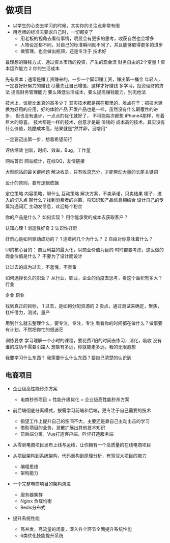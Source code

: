 # 做项目
* 以学生的心态去学习的时候，其实你的关注点非常有限
* 用老师的标准去要求自己时，一切都变了
  * 用老板的视角去看待事情，明显会有更多的思考，收获自然也会增多
  * 人物设定都不同，对自己的标准瞬间就不同了，并且能够取得更多的进步
  * 做管理，也会做出瓶颈，还是专注于 技术好

最理想的赚钱方式，通过资本市场的投资，产生的现金流
财务自由的2个变量
  1 资本运作能力
  2 你的生活成本

先有资本；通常是赚工资赚来的，一步一个脚印赚工资，赚出第一桶金
  年轻人，一定要好好努力的赚钱
  尽量先让自己增值，这样才好赚钱
  多学习，投资理财的方法
  提高财务管理能力
  要么降低生活成本，要么提高赚钱能力，别无他法


技术上，谁能比谁真的高多少？
其实技术都是摆在那里的，难点在于：把技术转换为好用的应用，好的体验产品
  开发产品也是一样，虽然没有什么颠覆性的进步，
  但也没有退步，一点点的优化就好了，
  不可能每次都想 iPhone4那样，有着巨大的惊喜。
  技术都是一样的技术，创意才是最 值钱的
  成本高的技术，其实没有什么价值，炫酷成本高，结果就是“然并卵，没啥用”


一定要迈出第一步，想着希望前行


评估绩效
  创新，时间、效率，Bug，工作量

网站首页
  网站统计，在线QQ，友情链接

大型网站的最关键问题
  解决收录，只有收录充分，才能带动大量的长尾关键词

设计的原则，要有逻辑依据

定位策略
内容策略，聊什么
互动策略
  解决方案，不卖承诺，只卖结果
  楔子，进入的切入点
  聊什么？找到消费者的兴趣，将知识和产品信息相结合
  设计自己的专属沟通词汇
  主动发信息，欢迎每个粉丝

  你的产品是什么？
  如何实现？
  用你能承受的成本去获取客户？

认知心理
  1 消遣性好奇
  2 认识性好奇

好奇心是如何驱动成功的？
  1 连着问几个为什么？
  2 自由对你意味着什么？


UI的核心目的：
  商业利益的最大化，以商业价值为目的
  时时都要考虑，这么做的商业价值是什么？
  不要为了设计而设计

让过去的成为过去，不羞愧，不责备

如何选择长久的职业？
从行业，职业，企业的角度去思考，看这个面积有多大？
      行业

  企业     职业


找到真正的目标，
  1 过去，是如何分配资源的
  2 卖点，通过测试来确定，聚焦，杠杆借力，测试，量产

用到什么就去整理什么，要专注，专注，专注
  看看你的时间都在做什么？做事要有计划，不然把你忙的很迷茫

训练要求
  学习理解一个小时的课程，要花费7倍的时间去练习，消化，吸收
  没有谁的成功不需要引路人
  想象有多远，你就能走多远，我的无限遐想

  我要学习什么东西？
  我需要什么什么东西？要自己清楚的认识到




## 电商项目
* 企业级高性能秒杀方案
  * 电商秒杀项目 + 性能升级优化 = 企业级高性能秒杀方案

* 前后端彻底分离模式，按需学习前端和后端，更专注于自己需要的技术
  * 指望工作上提升自己的空间不大，主要还是靠自己主动出击的学习
  * 借助项目的业务，发散扩展出其他技术知识
  * 前后端分离，Vue打造客户端，PHP打造服务端

* 从零到电商项目发布上线与运维，让你拥有一个高质量的在线电商项目
* 从项目架构到系统架构，代码重构到原理分析，有驾驭大项目的能力
  * 编程思维
  * 架构能力

* 一个完整电商项目的架构演进
  * 服务器集群
  * Nginx 负载均衡
  * Redis分布式

* 提升系统性能
  * 高并发，高流量的场景，深入各个环节全面提升系统性能
  * 6类优化技能提升系统